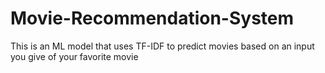 # Movie-Recommendation-System
This is an ML model that uses TF-IDF to predict movies based on an input you give of your favorite movie
